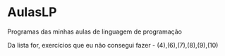 # AulasLP
Programas das minhas aulas de linguagem de programação

Da lista for, exercícios que eu não consegui fazer - (4),(6),(7),(8),(9),(10)

